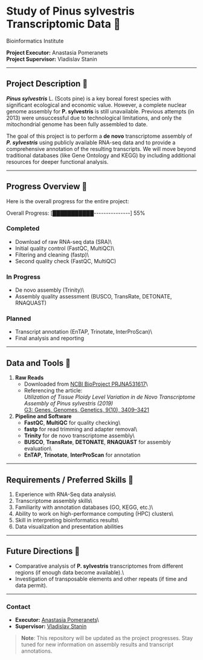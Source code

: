 # Study of Pinus sylvestris Transcriptomic Data 🌲

Bioinformatics Institute

**Project Executor:** Anastasia Pomeranets\
**Project Supervisor:** Vladislav Stanin

------------------------------------------------------------------------

## Project Description 🌱

***Pinus sylvestris*** L. (Scots pine) is a key boreal forest species with significant ecological and economic value. However, a complete nuclear genome assembly for **P. sylvestris** is still unavailable. Previous attempts (in 2013) were unsuccessful due to technological limitations, and only the mitochondrial genome has been fully assembled to date.

The goal of this project is to perform a **de novo** transcriptome assembly of ***P. sylvestris*** using publicly available RNA-seq data and to provide a comprehensive annotation of the resulting transcripts. We will move beyond traditional databases (like Gene Ontology and KEGG) by including additional resources for deeper functional analysis.

------------------------------------------------------------------------

## Progress Overview 🍃

Here is the overall progress for the entire project:

Overall Progress: [███████████---------------] 55%

### Completed

-   Download of raw RNA-seq data (SRA)\
-   Initial quality control (FastQC, MultiQC)\
-   Filtering and cleaning (fastp)\
-   Second quality check (FastQC, MultiQC)

### In Progress

-   De novo assembly (Trinity)\
-   Assembly quality assessment (BUSCO, TransRate, DETONATE, RNAQUAST)

### Planned

-   Transcript annotation (EnTAP, Trinotate, InterProScan)\
-   Final analysis and reporting

------------------------------------------------------------------------

## Data and Tools 🌿

1.  **Raw Reads**
    -   Downloaded from [NCBI BioProject PRJNA531617](https://www.ncbi.nlm.nih.gov/bioproject/?term=PRJNA531617)\
    -   Referencing the article:\
        *Utilization of Tissue Ploidy Level Variation in de Novo Transcriptome Assembly of Pinus sylvestris (2019)*\
        [G3: Genes, Genomes, Genetics, 9(10), 3409–3421](https://academic.oup.com/g3journal/article/9/10/3409/6026686)
2.  **Pipeline and Software**
    -   **FastQC**, **MultiQC** for quality checking\
    -   **fastp** for read trimming and adapter removal\
    -   **Trinity** for de novo transcriptome assembly\
    -   **BUSCO**, **TransRate**, **DETONATE**, **RNAQUAST** for assembly evaluation\
    -   **EnTAP**, **Trinotate**, **InterProScan** for annotation

------------------------------------------------------------------------

## Requirements / Preferred Skills 🌻

1.  Experience with RNA-Seq data analysis\
2.  Transcriptome assembly skills\
3.  Familiarity with annotation databases (GO, KEGG, etc.)\
4.  Ability to work on high-performance computing (HPC) clusters\
5.  Skill in interpreting bioinformatics results\
6.  Data visualization and presentation abilities

------------------------------------------------------------------------

## Future Directions 🌳

-   Comparative analysis of **P. sylvestris** transcriptomes from different regions (if enough data become available).\
-   Investigation of transposable elements and other repeats (if time and data permit).

------------------------------------------------------------------------

### Contact

-   **Executor:** [Anastasia Pomeranets](mailto:anapomerash@gmail.com)\
-   **Supervisor:** [Vladislav Stanin](mailto:pochta_vlada@ochen_nado.com)

> **Note**: This repository will be updated as the project progresses. Stay tuned for new information on assembly results and transcript annotations.
